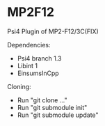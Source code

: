 # MP2F12
Psi4 Plugin of MP2-F12/3C(FIX)

Dependencies:
- Psi4 branch 1.3
- Libint 1
- EinsumsInCpp

Cloning:
- Run "git clone ..."
- Run "git submodule init"
- Run "git submodule update"

